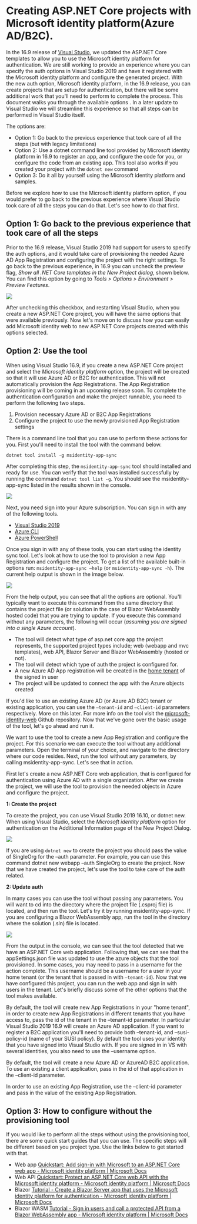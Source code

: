 # Creating ASP.NET Core projects with Microsoft identity platform(Azure AD/B2C).

In the 16.9 release of [Visual Studio](https://visualstudio.microsoft.com/downloads/), we updated the ASP.NET Core templates to allow you to use the Microsoft identity platform for authentication. We are still working to provide an experience where you can specify the auth options in Visual Studio 2019 and have it registered with the Microsoft identity platform and configure the generated project. With the new auth option, Microsoft identity platform, in the 16.9 release, you can create projects that are setup for authentication, but there will be some additional work that you'll need to perform to complete the process. This document walks you through the available options . In a later update to Visual Studio we will streamline this experience so that all steps can be performed in Visual Studio itself.

The options are:

- Option 1: Go back to the previous experience that took care of all the steps (but with legacy limitations)
- Option 2: Use a dotnet command line tool provided by Microsoft identity platform in 16.9 to register an app, and configure the code for you, or configure the code from an existing app. This tool also works if you created your project with the `dotnet new` command
- Option 3: Do it all by yourself using the Microsoft identity platform and samples.

Before we explore how to use the Microsoft identity platform option, if you would prefer to go back to the previous experience where Visual Studio took care of all the steps you can do that. Let's see how to do that first.

## Option 1: Go back to the previous experience that took care of all the steps

Prior to the 16.9 release, Visual Studio 2019 had support for users to specify the auth options, and it would take care of provisioning the needed Azure AD App Registration and configuring the project with the right settings. To go back to the previous experience, in 16.9 you can uncheck the preview flag, _Show all .NET Core templates in the New Project dialog_, shown below. You can find this option by going to _Tools > Options > Environment > Preview Features_.

![](images/vs-options.png)

After unchecking this checkbox, and restarting Visual Studio, when you create a new ASP.NET Core project, you will have the same options that were available previously. Now let's move on to discuss how you can easily add Microsoft identity web to new ASP.NET Core projects created with this options selected.

## Option 2: Use the tool

When using Visual Studio 16.9, if you create a new ASP.NET Core project and select the _Microsoft identity platform_ option, the project will be created so that it will use Azure AD or B2C for authentication. This will not automatically provision the App Registrations. The App Registration provisioning will be coming in an upcoming release soon. To complete the authentication configuration and make the project runnable, you need to perform the following two steps.

1. Provision necessary Azure AD or B2C App Registrations
2. Configure the project to use the newly provisioned App Registration settings

There is a command line tool that you can use to perform these actions for you. First you'll need to install the tool with the command below.

```
dotnet tool install -g msidentity-app-sync
```

After completing this step, the `msidentity-app-sync` tool should installed and ready for use. You can verify that the tool was installed successfully by running the command `dotnet tool list -g`. You should see the msidentity-app-sync listed in the results shown in the console.

![](images/cli-list-tools.png)

Next, you need sign into your Azure subscription. You can sign in with any of the following tools.

- [Visual Studio 2019](https://docs.microsoft.com/en-us/visualstudio/ide/signing-in-to-visual-studio?view=vs-2019#how-to-sign-in-to-visual-studio)
- [Azure CLI](https://docs.microsoft.com/en-us/cli/azure/authenticate-azure-cli)
- [Azure PowerShell](https://docs.microsoft.com/en-us/powershell/azure/authenticate-azureps?view=azps-5.5.0)

Once you sign in with any of these tools, you can start using the identity sync tool. Let's look at how to use the tool to provision a new App Registration and configure the project. To get a list of the available built-in options run: `msidentity-app-sync –help` (or `msidentity-app-sync -h`). The current help output is shown in the image below.

![](images/tool-help.png)

From the help output, you can see that all the options are optional. You'll typically want to execute this command from the same directory that contains the project file (or solution in the case of Blazor WebAssembly hosted code) that you are trying to update. If you execute this command without any parameters, the following will occur (_assuming you are signed into a single Azure account_).

- The tool will detect what type of asp.net core app the project represents, the supported project types include; web (webapp and mvc templates), web API, Blazor Server and Blazor WebAssembly (hosted or not).
- The tool will detect which type of auth the project is configured for.
- A new Azure AD App registration will be created in the [home tenant](https://docs.microsoft.com/azure/active-directory/develop/single-and-multi-tenant-apps#who-can-sign-in-to-your-app) of the signed in user
- The project will be updated to connect the app with the Azure objects created

If you'd like to use an existing Azure AD (or Azure AD B2C) tenant or existing application, you can use the `–tenant-id` and `–client-id` parameters respectively. More on this later. For more info on the tool visit the [microsoft-identity-web](https://github.com/AzureAD/microsoft-identity-web/tree/jennyf/proviTool/tools/app-provisioning-tool) Github repository. Now that we've gone over the basic usage of the tool, let's go ahead and run it.

We want to use the tool to create a new App Registration and configure the project. For this scenario we can execute the tool without any additional parameters. Open the terminal of your choice, and navigate to the directory where our code resides. Next, run the tool without any parameters, by calling msidentity-app-sync. Let's see that in action.

First let's create a new ASP.NET Core web application, that is configured for authentication using Azure AD with a single organization. After we create the project, we will use the tool to provision the needed objects in Azure and configure the project.

**1: Create the project**

To create the project, you can use Visual Studio 2019 16.10, or dotnet new. When using Visual Studio, select the _Microsoft identity platform_ option for authentication on the Additional Information page of the New Project Dialog.

![](images/vs2019-npd.png)

If you are using `dotnet new` to create the project you should pass the value of SingleOrg for the –auth parameter. For example, you can use this command dotnet new webapp –auth SingleOrg to create the project. Now that we have created the project, let's use the tool to take care of the auth related.

**2: Update auth**

In many cases you can use the tool without passing any parameters. You will want to cd into the directory where the project file (.csproj file) is located, and then run the tool. Let's try it by running msidentity-app-sync. If you are configuring a Blazor WebAssembly app, run the tool in the directory where the solution (.sln) file is located.

![](images/tool-run-no-params.png)

From the output in the console, we can see that the tool detected that we have an ASP.NET Core web application. Following that, we can see that the appSettings.json file was updated to use the azure objects that the tool provisioned. In some cases, you may need to pass in a username for the action complete. This username should be a username for a user in your home tenant (or the tenant that is passed in with `–tenant-id`). Now that we have configured this project, you can run the web app and sign in with users in the tenant. Let's briefly discuss some of the other options that the tool makes available.

By default, the tool will create new App Registrations in your &quot;home tenant&quot;, in order to create new App Registrations in different tenants that you have access to, pass the id of the tenant in the –tenant-id parameter. In particular Visual Studio 2019 16.9 will create an Azure AD application. If you want to register a B2C application you'll need to provide both –tenant-id, and –susi-policy-id (name of your SUSI policy). By default the tool uses your identity that you have signed into Visual Studio with. If you are signed in in VS with several identities, you also need to use the –username option.

By default, the tool will create a new Azure AD or AzureAD B2C application. To use an existing a client application, pass in the id of that application in the –client-id parameter.

In order to use an existing App Registration, use the –client-id parameter and pass in the value of the existing App Registration.

## Option 3: How to configure without the provisioning tool

If you would like to perform all the steps without using the provisioning tool, there are some quick start guides that you can use. The specific steps will be different based on you project type. Use the links below to get started with that.

- Web app [Quickstart: Add sign-in with Microsoft to an ASP.NET Core web app - Microsoft identity platform | Microsoft Docs](https://docs.microsoft.com/en-us/azure/active-directory/develop/quickstart-v2-aspnet-core-webapp)
- Web API [Quickstart: Protect an ASP.NET Core web API with the Microsoft identity platform - Microsoft identity platform | Microsoft Docs](https://docs.microsoft.com/en-us/azure/active-directory/develop/quickstart-v2-aspnet-core-web-api)
- Blazor [Tutorial - Create a Blazor Server app that uses the Microsoft identity platform for authentication - Microsoft identity platform | Microsoft Docs](https://docs.microsoft.com/en-us/azure/active-directory/develop/tutorial-blazor-server)
- Blazor WASM [Tutorial - Sign in users and call a protected API from a Blazor WebAssembly app - Microsoft identity platform | Microsoft Docs](https://docs.microsoft.com/en-us/azure/active-directory/develop/tutorial-blazor-webassembly)
